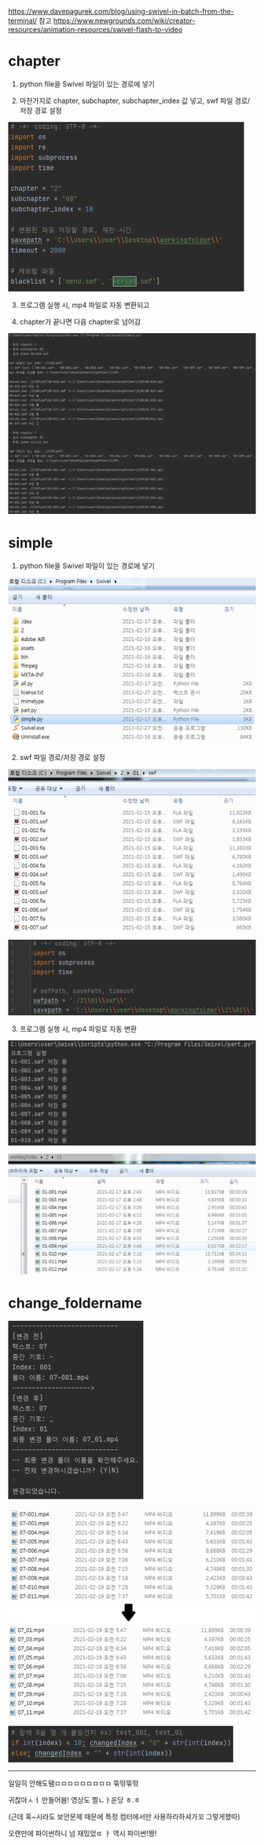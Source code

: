 https://www.davepagurek.com/blog/using-swivel-in-batch-from-the-terminal/ 참고
https://www.newgrounds.com/wiki/creator-resources/animation-resources/swivel-flash-to-video

# chapter

1. python file을 Swivel 파일이 있는 경로에 넣기

2. 마찬가지로 chapter, subchapter, subchapter_index 값 넣고, swf 파일 경로/저장 경로 설정 

![5](./img/5.JPG)

3. 프로그램 실행 시, mp4 파일로 자동 변환되고

5. chapter가 끝나면 다음 chapter로 넘어감

![6](./img/6.JPG)



# simple

1. python file을 Swivel 파일이 있는 경로에 넣기

![2](./img/2.png)

2. swf 파일 경로/저장 경로 설정 

![3](./img/3.png)

![2-1](./img/2-1.JPG)

3. 프로그램 실행 시, mp4 파일로 자동 변환

![4](./img/4.JPG)

![4-1](./img/4-1.JPG)



# change_foldername

![8](./img/8.jpg)

![9](./img/9.png)

![10](./img/10.jpg)

-------------------------


일일히 안해도됌ㅁㅁㅁㅁㅁㅁㅁㅁㅁ 뚞딲뚞딲

귀찮아ㅅㅓ 만들어봄! 영상도 짤ㄴㅏ온당 ㅎ.ㅎ 

(근데 혹~시라도 보안문제 때문에 특정 컴터에서만 사용하라하셔가꼬 그렇게했따)

오랜만에 파이썬하니 넘 재밌었ㄸ ㅏ 역시 파이썬!짱!
